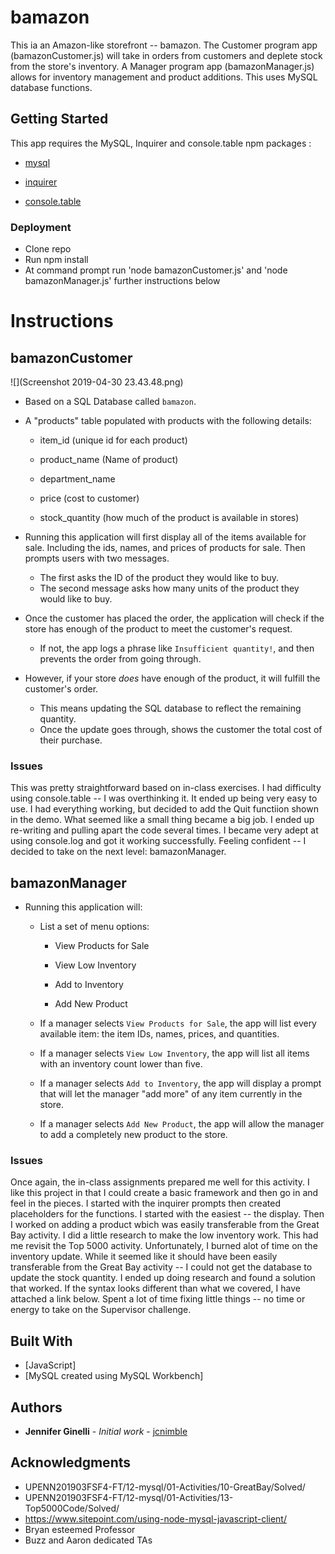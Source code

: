 # bamazon

This ia an Amazon-like storefront -- bamazon. The Customer program app (bamazonCustomer.js) will take in orders from customers and deplete stock from the store's inventory. A  Manager program app (bamazonManager.js) allows for inventory management and product additions. This uses MySQL database functions.

## Getting Started

This app requires the MySQL, Inquirer and console.table npm packages :

   * [mysql](https://www.npmjs.com/package/mysql)

   * [inquirer](https://www.npmjs.com/package/inquirer)

   * [console.table](https://www.npmjs.com/package/console.table)
   

### Deployment
* Clone repo
* Run npm install
* At command prompt run 'node bamazonCustomer.js' and 'node bamazonManager.js' further instructions below

# Instructions

## bamazonCustomer

![](Screenshot 2019-04-30 23.43.48.png)

* Based on a SQL Database called `bamazon`.

* A "products" table populated with products with the following details:

   * item_id (unique id for each product)

   * product_name (Name of product)

   * department_name

   * price (cost to customer)

   * stock_quantity (how much of the product is available in stores)

* Running this application will first display all of the items available for sale. Including the ids, names, and prices of products for sale. Then prompts users with two messages.

   * The first asks the ID of the product they would like to buy.
   * The second message asks how many units of the product they would like to buy.

* Once the customer has placed the order, the application will check if the store has enough of the product to meet the customer's request.

   * If not, the app logs a phrase like `Insufficient quantity!`, and then prevents the order from going through.

* However, if your store _does_ have enough of the product, it will fulfill the customer's order.
   * This means updating the SQL database to reflect the remaining quantity.
   * Once the update goes through, shows the customer the total cost of their purchase.
   
### Issues
 
This was pretty straightforward based on in-class exercises. I had difficulty using console.table -- I was overthinking it.  It ended up being very easy to use.  I had everything working, but decided to add the Quit functiion shown in the demo. What seemed like a small thing became a big job. I ended up re-writing and pulling apart the code several times. I became very adept at using console.log and got it working successfully. Feeling confident -- I decided to take on the next level: bamazonManager.

## bamazonManager

* Running this application will:

  * List a set of menu options:

    * View Products for Sale
    
    * View Low Inventory
    
    * Add to Inventory
    
    * Add New Product

  * If a manager selects `View Products for Sale`, the app will list every available item: the item IDs, names, prices, and quantities.

  * If a manager selects `View Low Inventory`, the app will list all items with an inventory count lower than five.

  * If a manager selects `Add to Inventory`, the app will display a prompt that will let the manager "add more" of any item currently in the store.

  * If a manager selects `Add New Product`, the app will allow the manager to add a completely new product to the store.

### Issues
Once again, the in-class assignments prepared me well for this activity. I like this project in that I could create a basic framework and then go in and feel in the pieces. I started with the inquirer prompts then created placeholders for the functions.  I started with the easiest -- the display. Then I worked on adding a product wbich was easily transferable from the Great Bay activity.  I did a little research to make the low inventory work. This had me revisit the Top 5000 activity. Unfortunately, I burned alot of time on the inventory update. While it seemed like it should have been easily transferable from the Great Bay activity -- I could not get the database to update the stock quantity. I ended up doing research and found a solution that worked. If the syntax looks different than what we covered, I have attached a link below.  Spent a lot of time fixing little things -- no time or energy to take on the Supervisor challenge.

## Built With

* [JavaScript]
* [MySQL created using MySQL Workbench]

## Authors

* **Jennifer Ginelli** - *Initial work* - [jcnimble](https://jcnimble.github.io/)

## Acknowledgments

   * UPENN201903FSF4-FT/12-mysql/01-Activities/10-GreatBay/Solved/
   * UPENN201903FSF4-FT/12-mysql/01-Activities/13-Top5000Code/Solved/
   * https://www.sitepoint.com/using-node-mysql-javascript-client/
   * Bryan esteemed Professor
   * Buzz and Aaron dedicated TAs
